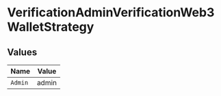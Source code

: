 # VerificationAdminVerificationWeb3WalletStrategy


## Values

| Name    | Value   |
| ------- | ------- |
| `Admin` | admin   |